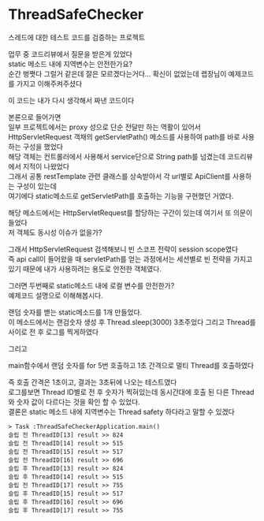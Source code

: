 # ThreadSafeChecker
스레드에 대한 테스트 코드를 검증하는 프로젝트

업무 중 코드리뷰에서 질문을 받은게 있었다  
static 메소드 내에 지역변수는 안전한가요?  
순간 벙쪗다 그럴거 같은데 잘은 모르겠다는거다... 확신이 없었는데 랩장님이 예제코드를 가지고 이해주켜주셨다

이 코드는 내가 다시 생각해서 짜낸 코드이다

본론으로 들어가면  
일부 프로젝트에서는 proxy 성으로 단순 전달만 하는 역활이 있어서 HttpServletRequest 객채의 getServletPath() 메소드를 사용하여 path를 바로 사용하는 구성을 했었다  
해당 객체는 컨트롤러에서 사용해서 service단으로 String path를 넘겼는데 코드리뷰에서 지적이 나왔었다  
그래서 공통 restTemplate 관련 클래스를 상속받아서 각 url별로 ApiClient를 사용하는 구성이 있는데  
여기에다 static메소드로 getServletPath를 호출하는 기능을 구현했던 거였다.

해당 메소드에서는 HttpServletRequest를 할당하는 구간이 있는데 여기서 또 의문이 들었다  
저 객체도 동시성 이슈가 없을가?

그래서 HttpServletRequest 검색해보니 빈 스코프 전략이 session scope였다  
즉 api call이 들어왔을 때 servletPath를 얻는 과정에서는 세션별로 빈 전략을 가지고 있기 때문에 내가 사용하려는 용도로 안전한 객체였다.  

그러면 두번째로 static메소드 내에 로컬 변수를 안전한가?  
예제코드 설명으로 이해해봅시다.  

랜덤 숫자를 밷는 static메소드를 1개 만들었다.    
이 메소드에서는 랜검숫자 생성 후 Thread.sleep(3000) 3초주었다
그리고 Thread를 사이로 전 후 로그를 찍게하였다  

그리고 

main함수에서 랜덤 숫자를 for 5번 호출하고 1초 간격으로 멀티 Thread를 호출하였다 

즉 호출 간격은 1초이고, 결과는 3초뒤에 나오는 테스트였다  
로그를보면 Thread ID별로 전 후 숫자가 찍혀있는데 동시간대에 호출 된 다른 Thread와 숫자 값이 다르다는 것을 확인 할 수 있었다.  
결론은 static 메소드 내에 지역변수는 Thread safety 하다라고 말할 수 있겠다
```
> Task :ThreadSafeCheckerApplication.main()
슬립 전 ThreadID[13] result >> 824
슬립 전 ThreadID[14] result >> 515
슬립 전 ThreadID[15] result >> 517
슬립 전 ThreadID[16] result >> 696
슬립 후 ThreadID[13] result >> 824
슬립 후 ThreadID[14] result >> 515
슬립 전 ThreadID[17] result >> 755
슬립 후 ThreadID[15] result >> 517
슬립 후 ThreadID[16] result >> 696
슬립 후 ThreadID[17] result >> 755
```